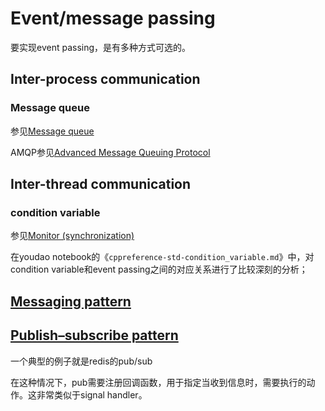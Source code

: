 # Event/message passing

要实现event passing，是有多种方式可选的。


## Inter-process communication

### Message queue

参见[Message queue](https://en.wikipedia.org/wiki/Message_queue)


AMQP参见[Advanced Message Queuing Protocol](https://en.wikipedia.org/wiki/Advanced_Message_Queuing_Protocol)



## Inter-thread communication

### condition variable

参见[Monitor (synchronization)](https://en.wikipedia.org/wiki/Monitor_(synchronization))

在youdao notebook的《`cppreference-std-condition_variable.md`》中，对condition variable和event passing之间的对应关系进行了比较深刻的分析；



## [Messaging pattern](https://en.wikipedia.org/wiki/Messaging_pattern)



## [Publish–subscribe pattern](https://en.wikipedia.org/wiki/Publish%E2%80%93subscribe_pattern)

一个典型的例子就是redis的pub/sub

在这种情况下，pub需要注册回调函数，用于指定当收到信息时，需要执行的动作。这非常类似于signal handler。
